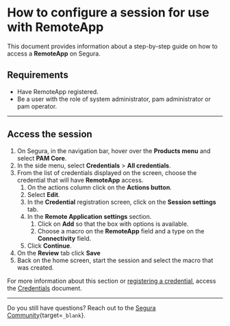 # How to configure a session for use with RemoteApp

This document provides information about a step-by-step guide on how to access a **RemoteApp** on Segura.

## Requirements

* Have RemoteApp registered.
* Be a user with the role of system administrator, pam administrator or pam operator.

---
## Access the session

1. On Segura, in the navigation bar, hover over the **Products menu** and select **PAM Core**.
2. In the side menu, select **Credentials** > **All credentials**.
3. From the list of credentials displayed on the screen, choose the credential that will have **RemoteApp** access.
    1. On the actions column click on the **Actions button**.
    2. Select **Edit**.
    3. In the **Credential** registration screen, click on the **Session settings** tab.
    4. In the **Remote Application settings** section.
        1. Click on **Add** so that the box with options is available.
        2. Choose a macro on the **RemoteApp** field and a type on the **Connectivity** field.
    5. Click **Continue**.
4. On the **Review** tab click **Save**
5. Back on the home screen, start the session and select the macro that was created.
 
For more information about this section or [registering a credential](/v4/docs/pam-how-to-set-up-a-credential-in-Segura), access the [Credentials](/v4/docs/pam-credentials) document.

---
Do you still have questions? Reach out to the [Segura Community](https://community.Segura.io/){target=`_blank`}.